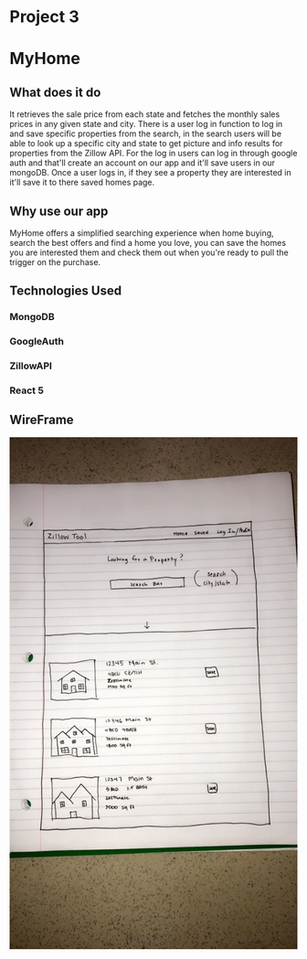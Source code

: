 # Project 3 

# MyHome

## What does it do

It retrieves the sale price from each state and fetches the monthly sales prices in any given state and city. There is a user log in function to log in and save specific properties from the search, in the search users will be able to look up a specific city and state to get picture and info results for properties from the Zillow API. For the log in users can log in through google auth and that'll create an account on our app and it'll save users in our mongoDB. Once a user logs in, if they see a property they are interested in it'll save it to there saved homes page.

## Why use our app

MyHome offers a simplified searching experience when home buying, search the best offers and find a home you love, you can save the homes you are interested them and check them out when you're ready to pull the trigger on the purchase. 

## Technologies Used 

### MongoDB

### GoogleAuth

### ZillowAPI

### React 5

## WireFrame

![Manager View - Options](./images/prj3wf.jpg)
